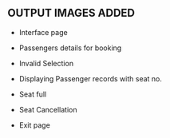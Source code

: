 ## OUTPUT IMAGES ADDED
 * Interface page
 
 * Passengers details for booking 
 * Invalid Selection
 * Displaying Passenger records with seat no.
 * Seat full
 * Seat Cancellation
 * Exit page
 
 

